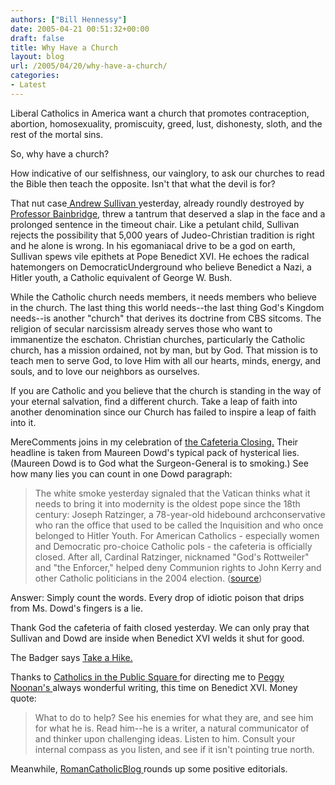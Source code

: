 ```yaml
---
authors: ["Bill Hennessy"]
date: 2005-04-21 00:51:32+00:00
draft: false
title: Why Have a Church
layout: blog
url: /2005/04/20/why-have-a-church/
categories:
- Latest
---
```


Liberal Catholics in America want a church that promotes contraception, abortion, homosexuality, promiscuity, greed, lust, dishonesty, sloth, and the rest of the mortal sins.

So, why have a church?

How indicative of our selfishness, our vainglory, to ask our churches to read the Bible then teach the opposite.  Isn't that what the devil is for?

That nut case[ Andrew Sullivan ](https://www.andrewsullivan.com/index.php?dish_inc=archives/2005_04_17_dish_archive.html#111392970504770935)yesterday, already roundly destroyed by [Professor Bainbridge](https://www.professorbainbridge.com/2005/04/andrew_sullivan.html), threw a tantrum that deserved a slap in the face and a prolonged sentence in the timeout chair.  Like a petulant child, Sullivan rejects the possibility that 5,000 years of Judeo-Christian tradition is right and he alone is wrong.  In his egomaniacal drive to be a god on earth, Sullivan spews vile epithets at Pope Benedict XVI.  He echoes the radical hatemongers on DemocraticUnderground who believe Benedict a Nazi, a Hitler youth, a Catholic equivalent of George W. Bush.

While the Catholic church needs members, it needs members who believe in the church.  The last thing this world needs--the last thing God's Kingdom needs--is another "church" that derives its doctrine from CBS sitcoms.  The religion of secular narcissism already serves those who want to immanentize the eschaton.  Christian churches, particularly the Catholic church, has a mission ordained, not by man, but by God.  That mission is to teach men to serve God, to love Him with all our hearts, minds, energy, and souls, and to love our neighbors as ourselves.

If you are Catholic and you believe that the church is standing in the way of your eternal salvation, find a different church.  Take a leap of faith into another denomination since our Church has failed to inspire a leap of faith into it.

MereComments joins in my celebration of [the Cafeteria Closing.](https://merecomments.typepad.com/merecomments/2005/04/the_cafeteria_i.html)  Their headline is taken from Maureen Dowd's typical pack of hysterical lies.  (Maureen Dowd is to God what the Surgeon-General is to smoking.)  See how many lies you can count in one Dowd paragraph:



> The white smoke yesterday signaled that the Vatican thinks what it needs to bring it into modernity is the oldest pope since the 18th century: Joseph Ratzinger, a 78-year-old hidebound archconservative who ran the office that used to be called the Inquisition and who once belonged to Hitler Youth. For American Catholics - especially women and Democratic pro-choice Catholic pols - the cafeteria is officially closed. After all, Cardinal Ratzinger, nicknamed "God's Rottweiler" and "the Enforcer," helped deny Communion rights to John Kerry and other Catholic politicians in the 2004 election. ([source](https://www.nytimes.com/2005/04/20/opinion/20dowd.html?))



Answer:   Simply count the words.  Every drop of idiotic poison that drips from Ms. Dowd's fingers is a lie.

Thank God the cafeteria of faith closed yesterday.  We can only pray that Sullivan and Dowd are inside when  Benedict XVI welds it shut for good.

The Badger says [Take a Hike.](https://badgerblogalliance.blogspot.com/2005/04/go-your-separate-ways.html)

Thanks to [Catholics in the Public Square ](https://thepublicsquare.blogspot.com/2005/04/peggy-noonan-on-benedict-xvi.html)for directing me to [Peggy Noonan's ](https://www.opinionjournal.com/columnists/pnoonan/?id=110006584)always wonderful writing, this time on Benedict XVI.    Money quote:



> What to do to help? See his enemies for what they are, and see him for what he is. Read him--he is a writer, a natural communicator of and thinker upon challenging ideas. Listen to him. Consult your internal compass as you listen, and see if it isn't pointing true north.



Meanwhile, [RomanCatholicBlog ](https://romancatholicblog.typepad.com/roman_catholic_blog/2005/04/some_positive_n.html)rounds up some positive editorials.
